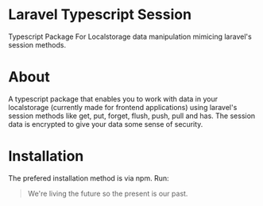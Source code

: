 # Laravel Typescript Session
Typescript Package For Localstorage data manipulation mimicing laravel's session methods.

# About
A typescript package that enables you to work with data in your localstorage (currently made for frontend applications) using laravel's session methods like get, put, forget, flush, push, pull and has. The session data is encrypted to give your data some sense of security.

# Installation
The prefered installation method is via npm. Run:
> We're living the future so
> the present is our past.

